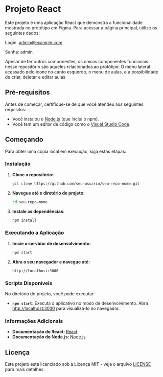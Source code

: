 # Projeto React

Este projeto é uma aplicação React que demonstra a funcionalidade mostrada no protótipo em Figma. Para acessar a página principal, utilize os seguintes dados:

Login: admin@example.com

Senha: admin

Apesar de ter outros componentes, os únicos componentes funcionais nesse repositório são aqueles relacionados ao protótipo: O menu lateral acessado pelo icone no canto esquerdo, o menu de aulas, e a possibilidade de criar, deletar e editar aulas. 

## Pré-requisitos

Antes de começar, certifique-se de que você atendeu aos seguintes requisitos:
- Você instalou o [Node.js](https://nodejs.org/) (que inclui o npm).
- Você tem um editor de código como o [Visual Studio Code](https://code.visualstudio.com/).

## Começando

Para obter uma cópia local em execução, siga estas etapas:

### Instalação

1. **Clone o repositório:**

    ```bash
    git clone https://github.com/seu-usuario/seu-repo-nome.git
    ```

2. **Navegue até o diretório do projeto:**

    ```bash
    cd seu-repo-nome
    ```

3. **Instale as dependências:**

    ```bash
    npm install
    ```

### Executando a Aplicação

1. **Inicie o servidor de desenvolvimento:**

    ```bash
    npm start
    ```

2. **Abra o seu navegador e navegue até:**

    ```
    http://localhost:3000
    ```


### Scripts Disponíveis

No diretório do projeto, você pode executar:

- **`npm start`**: Executa o aplicativo no modo de desenvolvimento. Abra [http://localhost:3000](http://localhost:3000) para visualizá-lo no navegador.


### Informações Adicionais

- **Documentação do React**: [React](https://reactjs.org/)
- **Documentação do Node.js**: [Node.js](https://nodejs.org/en/docs/)

## Licença

Este projeto está licenciado sob a Licença MIT - veja o arquivo [LICENSE](LICENSE) para mais detalhes.
